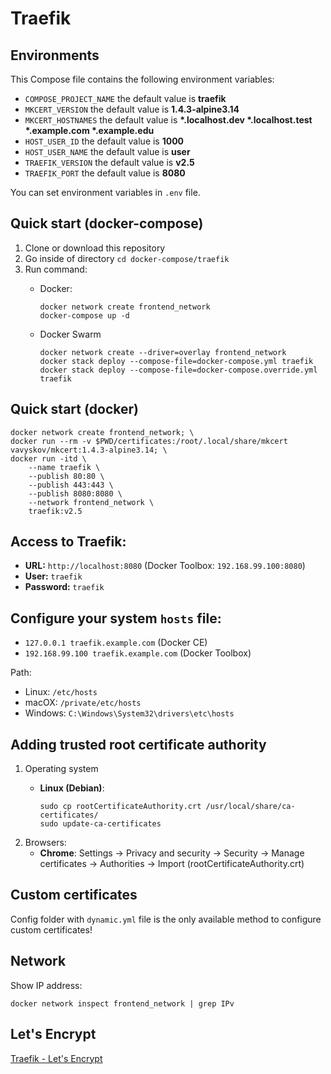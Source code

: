 # Traefik

## Environments
This Compose file contains the following environment variables:

- `COMPOSE_PROJECT_NAME` the default value is **traefik**
- `MKCERT_VERSION` the default value is **1.4.3-alpine3.14**
- `MKCERT_HOSTNAMES` the default value is **\*.localhost.dev \*.localhost.test \*.example.com \*.example.edu**
- `HOST_USER_ID` the default value is **1000**
- `HOST_USER_NAME` the default value is **user**
- `TRAEFIK_VERSION` the default value is **v2.5**
- `TRAEFIK_PORT` the default value is **8080**

You can set environment variables in `.env` file.

## Quick start (docker-compose)
1. Clone or download this repository
1. Go inside of directory `cd docker-compose/traefik`
1. Run command:
    - Docker:

          docker network create frontend_network
          docker-compose up -d

    - Docker Swarm

          docker network create --driver=overlay frontend_network
          docker stack deploy --compose-file=docker-compose.yml traefik
          docker stack deploy --compose-file=docker-compose.override.yml traefik

## Quick start (docker)

    docker network create frontend_network; \
    docker run --rm -v $PWD/certificates:/root/.local/share/mkcert vavyskov/mkcert:1.4.3-alpine3.14; \
    docker run -itd \
        --name traefik \
        --publish 80:80 \
        --publish 443:443 \
        --publish 8080:8080 \
        --network frontend_network \
        traefik:v2.5

## Access to Traefik: 
- **URL:** `http://localhost:8080` (Docker Toolbox: `192.168.99.100:8080`)
- **User:** `traefik`
- **Password:** `traefik`

## Configure your system `hosts` file:

- `127.0.0.1 traefik.example.com` (Docker CE)
- `192.168.99.100 traefik.example.com` (Docker Toolbox)

Path:
- Linux: `/etc/hosts`
- macOX: `/private/etc/hosts`
- Windows: `C:\Windows\System32\drivers\etc\hosts`

## Adding trusted root certificate authority
1. Operating system
   - **Linux (Debian)**:

         sudo cp rootCertificateAuthority.crt /usr/local/share/ca-certificates/
         sudo update-ca-certificates

2. Browsers:
   - **Chrome**: Settings -> Privacy and security -> Security -> Manage certificates -> Authorities -> Import (rootCertificateAuthority.crt)

## Custom certificates

Config folder with `dynamic.yml` file is the only available method to configure custom certificates!

## Network
Show IP address:

    docker network inspect frontend_network | grep IPv

## Let's Encrypt
[Traefik - Let's Encrypt](https://git-scm.com/?target=_blank)

